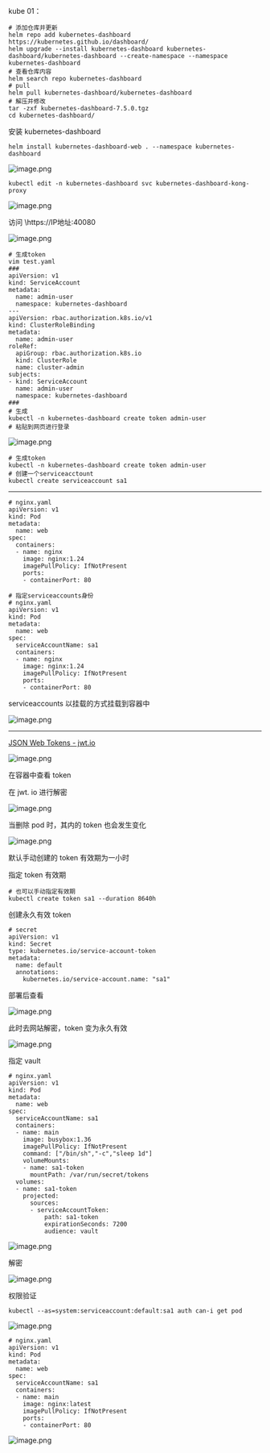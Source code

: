 kube 01：

```shell
# 添加仓库并更新
helm repo add kubernetes-dashboard https://kubernetes.github.io/dashboard/
helm upgrade --install kubernetes-dashboard kubernetes-dashboard/kubernetes-dashboard --create-namespace --namespace kubernetes-dashboard
# 查看仓库内容
helm search repo kubernetes-dashboard
# pull
helm pull kubernetes-dashboard/kubernetes-dashboard
# 解压并修改
tar -zxf kubernetes-dashboard-7.5.0.tgz 
cd kubernetes-dashboard/
```

安装 kubernetes-dashboard
```shell
helm install kubernetes-dashboard-web . --namespace kubernetes-dashboard
```
![image.png](https://gitee.com/zhaojiedong/img/raw/master/202408070908610.png)

```shell
kubectl edit -n kubernetes-dashboard svc kubernetes-dashboard-kong-proxy 
```
![image.png](https://gitee.com/zhaojiedong/img/raw/master/202408070929942.png)


访问 \https://IP地址:40080

![image.png](https://gitee.com/zhaojiedong/img/raw/master/202408070929799.png)

```shell
# 生成token
vim test.yaml
###
apiVersion: v1
kind: ServiceAccount
metadata:
  name: admin-user
  namespace: kubernetes-dashboard
--- 
apiVersion: rbac.authorization.k8s.io/v1
kind: ClusterRoleBinding
metadata:
  name: admin-user
roleRef:
  apiGroup: rbac.authorization.k8s.io
  kind: ClusterRole
  name: cluster-admin
subjects:
- kind: ServiceAccount
  name: admin-user
  namespace: kubernetes-dashboard
###
# 生成
kubectl -n kubernetes-dashboard create token admin-user
# 粘贴到网页进行登录
```

![image.png](https://gitee.com/zhaojiedong/img/raw/master/202408071056415.png)

```shell
# 生成token
kubectl -n kubernetes-dashboard create token admin-user
# 创建一个serviceacctount
kubectl create serviceaccount sa1
```


******

```shell
# nginx.yaml
apiVersion: v1
kind: Pod
metadata: 
  name: web
spec:
  containers:
  - name: nginx
    image: nginx:1.24
    imagePullPolicy: IfNotPresent
    ports:
    - containerPort: 80
```

```shell
# 指定serviceaccounts身份
# nginx.yaml
apiVersion: v1
kind: Pod
metadata: 
  name: web
spec:
  serviceAccountName: sa1
  containers:
  - name: nginx
    image: nginx:1.24
    imagePullPolicy: IfNotPresent
    ports:
    - containerPort: 80
```
serviceaccounts 以挂载的方式挂载到容器中

![image.png](https://gitee.com/zhaojiedong/img/raw/master/202408071908732.png)

******

[JSON Web Tokens - jwt.io](https://jwt.io/)

![image.png](https://gitee.com/zhaojiedong/img/raw/master/202408071911480.png)

在容器中查看 token

在  jwt. io 进行解密

![image.png](https://gitee.com/zhaojiedong/img/raw/master/202408071913263.png)

当删除 pod 时，其内的 token 也会发生变化

![image.png](https://gitee.com/zhaojiedong/img/raw/master/202408071916001.png)

默认手动创建的 token 有效期为一小时

指定 token 有效期
```shell
# 也可以手动指定有效期
kubectl create token sa1 --duration 8640h
```

创建永久有效 token

```shell
# secret
apiVersion: v1
kind: Secret
type: kubernetes.io/service-account-token
metadata:
  name: default
  annotations:
    kubernetes.io/service-account.name: "sa1"
```
部署后查看

![image.png](https://gitee.com/zhaojiedong/img/raw/master/202408071924394.png)

此时去网站解密，token 变为永久有效

![image.png](https://gitee.com/zhaojiedong/img/raw/master/202408071925513.png)

指定 vault

```shell
# nginx.yaml
apiVersion: v1
kind: Pod
metadata:
  name: web
spec:
  serviceAccountName: sa1
  containers:
  - name: main
    image: busybox:1.36
    imagePullPolicy: IfNotPresent
    command: ["/bin/sh","-c","sleep 1d"]
    volumeMounts:
    - name: sa1-token
      mountPath: /var/run/secret/tokens
  volumes:
  - name: sa1-token
    projected:
      sources:
      - serviceAccountToken:
          path: sa1-token
          expirationSeconds: 7200
          audience: vault
```
![image.png](https://gitee.com/zhaojiedong/img/raw/master/202408071948559.png)

解密

![image.png](https://gitee.com/zhaojiedong/img/raw/master/202408071949534.png)

权限验证

```shell
kubectl --as=system:serviceaccount:default:sa1 auth can-i get pod
```
![image.png](https://gitee.com/zhaojiedong/img/raw/master/202408071952160.png)

```shell
# nginx.yaml
apiVersion: v1
kind: Pod
metadata:
  name: web
spec:
  serviceAccountName: sa1
  containers:
  - name: main
    image: nginx:latest
    imagePullPolicy: IfNotPresent
    ports:
    - containerPort: 80
```

![image.png](https://gitee.com/zhaojiedong/img/raw/master/202408071957528.png)


